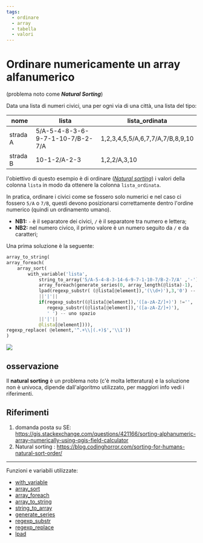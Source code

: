 ```yaml
---
tags:
  - ordinare
  - array
  - tabella
  - valori
---
```


# Ordinare numericamente un array alfanumerico

(problema noto come _**Natural Sorting**_)

Data una lista di numeri civici, una per ogni via di una città, una lista del tipo: 

| nome     | lista                            | lista_ordinata                   |
|----------|----------------------------------|----------------------------------|
| strada A | 5/A-5-4-8-3-6-9-7-1-10-7/B-2-7/A | 1,2,3,4,5,5/A,6,7,7/A,7/B,8,9,10 |
| strada B | 10-1-2/A-2-3                     | 1,2,2/A,3,10                     |


l'obiettivo di questo esempio è di ordinare (_[Natural sorting](https://en.wikipedia.org/wiki/Natural_sort_order)_) i valori della colonna `lista` in modo da ottenere la colonna `lista_ordinata`. 

In pratica, ordinare i civici come se fossero solo numerici e nel caso ci fossero `5/A` o `7/B`, questi devono posizionarsi correttamente dentro l'ordine numerico (quindi un ordinamento umano). 

- **NB1:** `-` è il separatore dei civici, `/` è il separatore tra numero e lettera;
- **NB2:** nel numero civico, il primo valore è un numero seguito da `/` e da caratteri;

Una prima soluzione è la seguente:

```py
array_to_string(
array_foreach(
	array_sort(
		with_variable('lista',
			string_to_array('5/A-5-4-8-3-14-6-9-7-1-10-7/B-2-7/A' ,'-'),
			array_foreach(generate_series(0, array_length(@lista)-1),
			lpad(regexp_substr( (@lista[@element]),'(\\d+)'),3,'0') -- per muneri < 999
			||'|'||
			if(regexp_substr((@lista[@element]),'([a-zA-Z/]+)') !='',
			   regexp_substr((@lista[@element]),'([a-zA-Z/]+)'),
			   ' ') -- uno spazio
			||'|'||
			@lista[@element]))),
regexp_replace( @element,'^.+\\|(.+)$','\\1'))
)
```

![](https://user-images.githubusercontent.com/7631137/149634099-9022cc08-d93c-4209-8abd-0ea143ed384d.png)

## osservazione
Il **natural sorting** è un problema noto (c'è molta letteratura) e la soluzione non è univoca, dipende dall'algoritmo utilizzato, per maggiori info vedi i riferimenti. 

## Riferimenti

1. domanda posta su SE: <https://gis.stackexchange.com/questions/421166/sorting-alphanumeric-array-numerically-using-qgis-field-calculator>
2. Natural sorting : <https://blog.codinghorror.com/sorting-for-humans-natural-sort-order/>

---

Funzioni e variabili utilizzate:

* [with_variable](../gr_funzioni/generale/generale_unico.md/#with_variable)
* [array_sort](../gr_funzioni/array/array_unico.md/#array_sort)
* [array_foreach](../gr_funzioni/array/array_unico.md/#array_foreach)
* [array_to_string](../gr_funzioni/array/array_unico.md/#array_to_string)
* [string_to_array](../gr_funzioni/array/array_unico.md/#string_to_array)
* [generate_series](../gr_funzioni/array/array_unico.md/#generate_series)
* [regexp_substr](../gr_funzioni/stringhe_di_testo/stringhe_di_testo_unico.md#regexp_substr)
* [regexp_replace](../gr_funzioni/stringhe_di_testo/stringhe_di_testo_unico.md#regexp_replace)
* [lpad](../gr_funzioni/stringhe_di_testo/stringhe_di_testo_unico.md/#lpad)
